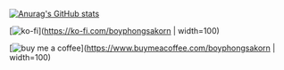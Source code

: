 [![Anurag's GitHub stats](https://github-readme-stats.vercel.app/api?username=boyphongsakorn)](https://github.com/anuraghazra/github-readme-stats)

[![ko-fi](https://uploads-ssl.webflow.com/5c14e387dab576fe667689cf/5cbed8a4cf61eceb26012821_SupportMe_red-p-500.png)](https://ko-fi.com/boyphongsakorn | width=100)

[![buy me a coffee](https://cdn.buymeacoffee.com/buttons/v2/default-yellow.png)](https://www.buymeacoffee.com/boyphongsakorn | width=100)
